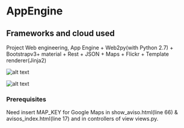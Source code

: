 # AppEngine

## Frameworks and cloud used
Project Web engineering, App Engine + Web2py(with Python 2.7) + Bootstrapv3+ material + Rest + JSON + Maps + Flickr + Template renderer(Jinja2)

![alt text](https://raw.githubusercontent.com/Jgoga/AppEngineWithDjango/master/src/static/img/gcp_logo.png)

![alt text](https://raw.githubusercontent.com/Jgoga/AppEngineWithDjango/master/src/static/img/python_logo.png)

### Prerequisites
Need insert MAP_KEY for Google Maps in show_aviso.html(line 66) & avisos_index.html(line 17) and in controllers of view views.py.
